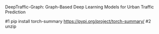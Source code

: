 DeepTraffic-Graph: Graph-Based Deep Learning Models for Urban Traffic Prediction

#1 pip install torch-summary 
   https://pypi.org/project/torch-summary/
#2 unzip 
